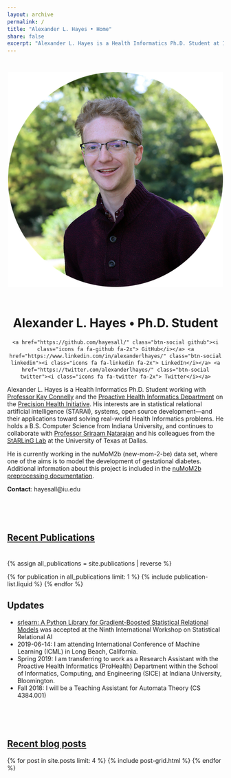 ```yaml
---
layout: archive
permalink: /
title: "Alexander L. Hayes • Home"
share: false
excerpt: "Alexander L. Hayes is a Health Informatics Ph.D. Student at Indiana University (IU) Bloomington."
---
```


<div class="homepage-intro">
  <img src="/images/Alexander_Hayes.png" style="display: block; margin: auto; padding-top: 2em; padding-bottom: 2em;">
</div>

<div class="homepage-second">
  <center>
    <h1>Alexander L. Hayes • Ph.D. Student</h1>

    <a href="https://github.com/hayesall/" class="btn-social github"><i class="icons fa fa-github fa-2x"> GitHub</i></a> <a href="https://www.linkedin.com/in/alexanderlhayes/" class="btn-social linkedin"><i class="icons fa fa-linkedin fa-2x"> LinkedIn</i></a> <a href="https://twitter.com/alexanderlhayes/" class="btn-social twitter"><i class="icons fa fa-twitter fa-2x"> Twitter</i></a>
  </center>
</div>

<div class="homepage-third">
  <p>Alexander L. Hayes is a Health Informatics Ph.D. Student working with <a href="http://wphomes.soic.indiana.edu/connelly/">Professor Kay Connelly</a> and the <a href="https://prohealth.sice.indiana.edu/">Proactive Health Informatics Department</a> on the <a href="https://grandchallenges.iu.edu/precision-health/index.html">Precision Health Initiative</a>. His interests are in statistical relational artificial intelligence (STARAI), systems, open source development&mdash;and their applications toward solving real-world Health Informatics problems. He holds a B.S. Computer Science from Indiana University, and continues to collaborate with <a href="http://utdallas.edu/~sxn177430/">Professor Sriraam Natarajan</a> and his colleagues from the <a href="https://starling.utdallas.edu">StARLinG Lab</a> at the University of Texas at Dallas.</p>
  <p>He is currently working in the nuMoM2b (new-mom-2-be) data set, where one of the aims is to model the development of gestational diabetes. Additional information about this project is included in the <a href="https://doc.numom2b.org/en/latest/">nuMoM2b preprocessing documentation</a>.</p>
  <p><span style="font-weight: bold">Contact</span>: hayesall@iu.edu</p>
</div>

<div class="homepage-fourth">

<a href="{{ site.url }}/publications/"><h2 style="padding-bottom: 1em; padding-top: 3em; text-decoration: underline;">Recent Publications</h2></a>

{% assign all_publications = site.publications | reverse %}

{% for publication in all_publications limit: 1 %}
  {% include publication-list.liquid %}
{% endfor %}

<h2>Updates</h2>

<ul>
<li><a href="https://github.com/hayesall/srlearn/">srlearn: A Python Library for Gradient-Boosted Statistical Relational Models</a> was accepted at the Ninth International Workshop on Statistical Relational AI</li>
<li>2019-06-14: I am attending International Conference of Machine Learning (ICML) in Long Beach, California.</li>
<li>Spring 2019: I am transferring to work as a Research Assistant with the Proactive Health Informatics (ProHealth) Department within the School of Informatics, Computing, and Engineering (SICE) at Indiana University, Bloomington.</li>
<li>Fall 2018: I will be a Teaching Assistant for Automata Theory (CS 4384.001)</li>
</ul>

<a href="{{ site.url }}/blog/"><h2 style="padding-top: 3em; text-decoration: underline;">Recent blog posts</h2></a>

<div class="tiles">
{% for post in site.posts limit: 4 %}
	{% include post-grid.html %}
{% endfor %}
</div><!-- /.tiles -->

</div>
